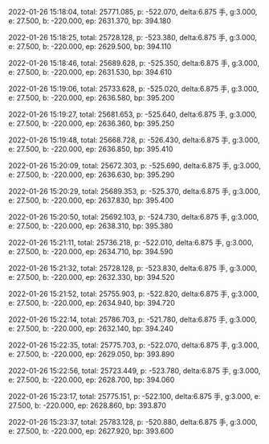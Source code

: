 2022-01-26 15:18:04, total: 25771.085, p: -522.070, delta:6.875 手, g:3.000, e: 27.500, b: -220.000, ep: 2631.370, bp: 394.180

2022-01-26 15:18:25, total: 25728.128, p: -523.380, delta:6.875 手, g:3.000, e: 27.500, b: -220.000, ep: 2629.500, bp: 394.110

2022-01-26 15:18:46, total: 25689.628, p: -525.350, delta:6.875 手, g:3.000, e: 27.500, b: -220.000, ep: 2631.530, bp: 394.610

2022-01-26 15:19:06, total: 25733.628, p: -525.020, delta:6.875 手, g:3.000, e: 27.500, b: -220.000, ep: 2636.580, bp: 395.200

2022-01-26 15:19:27, total: 25681.653, p: -525.640, delta:6.875 手, g:3.000, e: 27.500, b: -220.000, ep: 2636.360, bp: 395.250

2022-01-26 15:19:48, total: 25668.728, p: -526.430, delta:6.875 手, g:3.000, e: 27.500, b: -220.000, ep: 2636.850, bp: 395.410

2022-01-26 15:20:09, total: 25672.303, p: -525.690, delta:6.875 手, g:3.000, e: 27.500, b: -220.000, ep: 2636.630, bp: 395.290

2022-01-26 15:20:29, total: 25689.353, p: -525.370, delta:6.875 手, g:3.000, e: 27.500, b: -220.000, ep: 2637.830, bp: 395.400

2022-01-26 15:20:50, total: 25692.103, p: -524.730, delta:6.875 手, g:3.000, e: 27.500, b: -220.000, ep: 2638.310, bp: 395.380

2022-01-26 15:21:11, total: 25736.218, p: -522.010, delta:6.875 手, g:3.000, e: 27.500, b: -220.000, ep: 2634.710, bp: 394.590

2022-01-26 15:21:32, total: 25728.128, p: -523.830, delta:6.875 手, g:3.000, e: 27.500, b: -220.000, ep: 2632.330, bp: 394.520

2022-01-26 15:21:52, total: 25755.903, p: -522.820, delta:6.875 手, g:3.000, e: 27.500, b: -220.000, ep: 2634.940, bp: 394.720

2022-01-26 15:22:14, total: 25786.703, p: -521.780, delta:6.875 手, g:3.000, e: 27.500, b: -220.000, ep: 2632.140, bp: 394.240

2022-01-26 15:22:35, total: 25775.703, p: -522.070, delta:6.875 手, g:3.000, e: 27.500, b: -220.000, ep: 2629.050, bp: 393.890

2022-01-26 15:22:56, total: 25723.449, p: -523.780, delta:6.875 手, g:3.000, e: 27.500, b: -220.000, ep: 2628.700, bp: 394.060

2022-01-26 15:23:17, total: 25775.151, p: -522.100, delta:6.875 手, g:3.000, e: 27.500, b: -220.000, ep: 2628.860, bp: 393.870

2022-01-26 15:23:37, total: 25783.128, p: -520.880, delta:6.875 手, g:3.000, e: 27.500, b: -220.000, ep: 2627.920, bp: 393.600